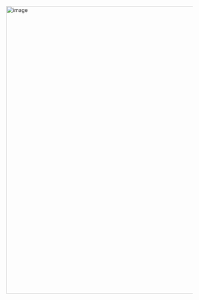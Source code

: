 
<img width="796" height="776" alt="image" src="https://github.com/user-attachments/assets/d1663ae4-d32c-4697-9a0d-8c4d1b4479be" />
